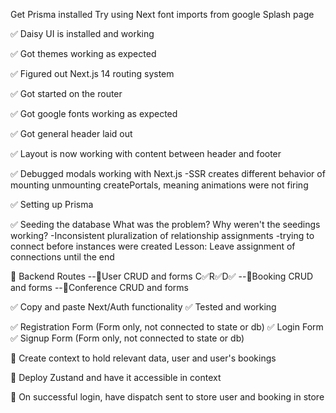 Get Prisma installed
Try using Next font imports from google
Splash page

✅ Daisy UI is installed and working

✅ Got themes working as expected

✅ Figured out Next.js 14 routing system

✅ Got started on the router

✅ Got google fonts working as expected

✅ Got general header laid out

✅ Layout is now working with content between header and footer

✅ Debugged modals working with Next.js
-SSR creates different behavior of mounting unmounting createPortals, meaning animations were not firing

✅ Setting up Prisma

✅ Seeding the database
What was the problem? Why weren't the seedings working?
-Inconsistent pluralization of relationship assignments
-trying to connect before instances were created
Lesson: Leave assignment of connections until the end

🔲 Backend Routes
--🔲User CRUD and forms C✅R✅D✅
--🔲Booking CRUD and forms
--🔲Conference CRUD and forms

✅ Copy and paste Next/Auth functionality
✅ Tested and working

✅ Registration Form (Form only, not connected to state or db)
✅ Login Form 
✅ Signup Form (Form only, not connected to state or db)

🔲 Create context to hold relevant data, user and user's bookings

🔲 Deploy Zustand and have it accessible in context

🔲 On successful login, have dispatch sent to store user and booking in store
